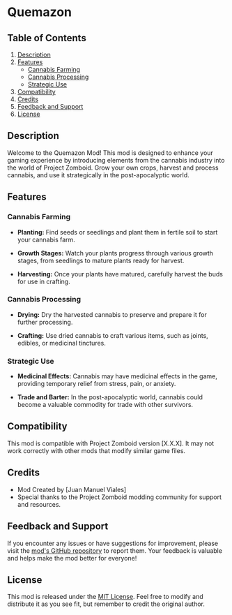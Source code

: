# Quemazon

## Table of Contents

1. [Description](#description)
2. [Features](#features)
   - [Cannabis Farming](#cannabis-farming)
   - [Cannabis Processing](#cannabis-processing)
   - [Strategic Use](#strategic-use)
3. [Compatibility](#compatibility)
4. [Credits](#credits)
5. [Feedback and Support](#feedback-and-support)
6. [License](#license)

## Description <a name="description"></a>

Welcome to the Quemazon Mod! This mod is designed to enhance your gaming experience by introducing elements from the cannabis industry into the world of Project Zomboid. Grow your own crops, harvest and process cannabis, and use it strategically in the post-apocalyptic world.

## Features <a name="features"></a>

### Cannabis Farming <a name="cannabis-farming"></a>

- **Planting:** Find seeds or seedlings and plant them in fertile soil to start your cannabis farm.
  
- **Growth Stages:** Watch your plants progress through various growth stages, from seedlings to mature plants ready for harvest.

- **Harvesting:** Once your plants have matured, carefully harvest the buds for use in crafting.

### Cannabis Processing <a name="cannabis-processing"></a>

- **Drying:** Dry the harvested cannabis to preserve and prepare it for further processing.

- **Crafting:** Use dried cannabis to craft various items, such as joints, edibles, or medicinal tinctures.

### Strategic Use <a name="strategic-use"></a>

- **Medicinal Effects:** Cannabis may have medicinal effects in the game, providing temporary relief from stress, pain, or anxiety.

- **Trade and Barter:** In the post-apocalyptic world, cannabis could become a valuable commodity for trade with other survivors.

## Compatibility <a name="compatibility"></a>

This mod is compatible with Project Zomboid version [X.X.X]. It may not work correctly with other mods that modify similar game files.

## Credits <a name="credits"></a>

- Mod Created by [Juan Manuel Viales]
- Special thanks to the Project Zomboid modding community for support and resources.

## Feedback and Support <a name="feedback-and-support"></a>

If you encounter any issues or have suggestions for improvement, please visit the [mod's GitHub repository](#) to report them. Your feedback is valuable and helps make the mod better for everyone!

## License <a name="license"></a>

This mod is released under the [MIT License](LICENSE.md). Feel free to modify and distribute it as you see fit, but remember to credit the original author.
